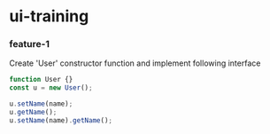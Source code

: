 # ui-training

### feature-1
Create 'User' constructor function and implement following interface
```javascript
function User {}
const u = new User();

u.setName(name);
u.getName();
u.setName(name).getName();
```
